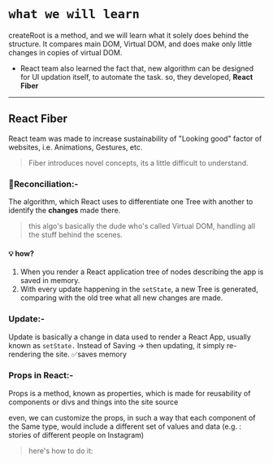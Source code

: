
# `what we will learn`

createRoot is a method, and we will learn what it solely does behind the structure.
It compares main DOM, Virtual DOM, and does make only little changes in copies of virtual DOM.

- React team also learned the fact that, new algorithm can be designed for UI updation itself, to automate the task. so, they developed, **React Fiber**
---


## React Fiber
React team was made to increase sustainability of "Looking good" factor of websites, i.e. Animations, Gestures, etc.

> Fiber introduces novel concepts, its a little difficult to understand.

### 🤝Reconciliation:-
The algorithm, which React uses to differentiate one Tree with another to identify the **changes** made there.

>	this algo's basically the dude who's called Virtual DOM, handling all the stuff behind the scenes. 

#### 💡 how?
1. When you render a React application tree of nodes describing the app is saved in memory.
2. With every update happening in the `setState`,  a new Tree is generated, comparing with the old tree what all new changes are made.


### Update:-
 Update is basically a change in data used to render a React App, usually known as `setState.`
 Instead of Saving -> then updating, it simply re-rendering the site. ✅saves memory


 ### Props in React:-
  Props is a method, known as properties, which is made for reusability of components or divs and things into the site source

  even, we can customize the props, in such a way that each component of the Same type, would include a different set of values and data
   (e.g. : stories of different people on Instagram)

   > here's how to do it:

   <Card/>